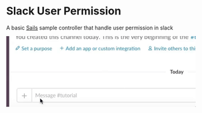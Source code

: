 # Slack User Permission

A basic [Sails](http://sailsjs.org) sample controller that handle user permission in slack

![permission-tutorial](https://github.com/markobarleben/user_permission_slack/blob/master/tutorial.gif)
